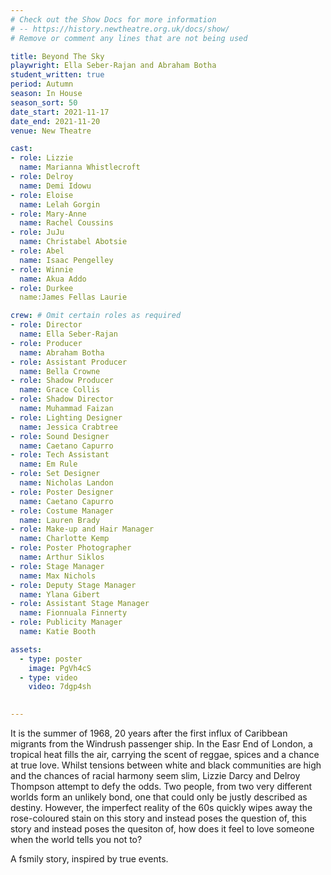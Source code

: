 ```yaml
---
# Check out the Show Docs for more information
# -- https://history.newtheatre.org.uk/docs/show/
# Remove or comment any lines that are not being used

title: Beyond The Sky
playwright: Ella Seber-Rajan and Abraham Botha
student_written: true
period: Autumn
season: In House
season_sort: 50
date_start: 2021-11-17
date_end: 2021-11-20
venue: New Theatre

cast:
- role: Lizzie 
  name: Marianna Whistlecroft
- role: Delroy
  name: Demi Idowu
- role: Eloise
  name: Lelah Gorgin
- role: Mary-Anne
  name: Rachel Coussins
- role: JuJu
  name: Christabel Abotsie
- role: Abel
  name: Isaac Pengelley
- role: Winnie
  name: Akua Addo
- role: Durkee
  name:James Fellas Laurie

crew: # Omit certain roles as required
- role: Director
  name: Ella Seber-Rajan
- role: Producer
  name: Abraham Botha
- role: Assistant Producer
  name: Bella Crowne
- role: Shadow Producer
  name: Grace Collis
- role: Shadow Director
  name: Muhammad Faizan
- role: Lighting Designer 
  name: Jessica Crabtree
- role: Sound Designer 
  name: Caetano Capurro
- role: Tech Assistant
  name: Em Rule
- role: Set Designer 
  name: Nicholas Landon
- role: Poster Designer 
  name: Caetano Capurro
- role: Costume Manager
  name: Lauren Brady
- role: Make-up and Hair Manager
  name: Charlotte Kemp
- role: Poster Photographer
  name: Arthur Siklos
- role: Stage Manager 
  name: Max Nichols
- role: Deputy Stage Manager 
  name: Ylana Gibert
- role: Assistant Stage Manager 
  name: Fionnuala Finnerty
- role: Publicity Manager
  name: Katie Booth

assets:
  - type: poster
    image: PgVh4cS
  - type: video
    video: 7dgp4sh
   

---
```

It is the summer of 1968, 20 years after the first influx of Caribbean migrants from the Windrush passenger ship. In the Easr End of London, a tropical heat fills the air, carrying the scent of reggae, spices and a chance at true love. Whilst tensions between white and black communities are high and the chances of racial harmony seem slim, Lizzie Darcy and Delroy Thompson attempt to defy the odds. Two people, from two very different worlds form an unlikely bond, one that could only be justly described as destiny. However, the imperfect reality of the 60s quickly wipes away the rose-coloured stain on this story and instead poses the question of, this story and instead poses the quesiton of, how does it feel to love someone when the world tells you not to?

A fsmily story, inspired by true events.
